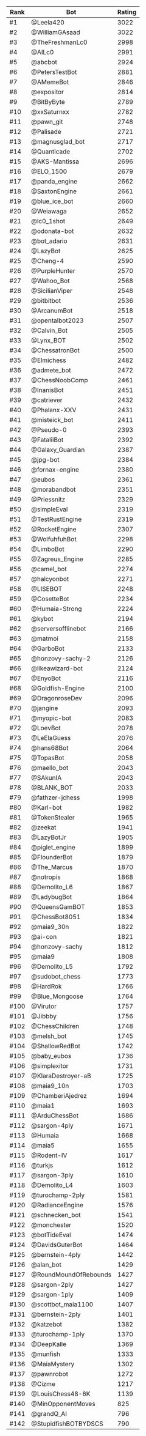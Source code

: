 Rank|Bot|Rating
---|---|---
#1|@Leela420|3022
#2|@WilliamGAsaad|3022
#3|@TheFreshmanLc0|2998
#4|@AILc0|2991
#5|@abcbot|2924
#6|@PetersTestBot|2881
#7|@AMemeBot|2846
#8|@expositor|2814
#9|@BitByByte|2789
#10|@xxSaturnxx|2782
#11|@pawn_git|2748
#12|@Palisade|2721
#13|@magnusglad_bot|2717
#14|@Quanticade|2702
#15|@AKS-Mantissa|2696
#16|@ELO_1500|2679
#17|@panda_engine|2662
#18|@SaxtonEngine|2661
#19|@blue_ice_bot|2660
#20|@Weiawaga|2652
#21|@lc0_1shot|2649
#22|@odonata-bot|2632
#23|@bot_adario|2631
#24|@LazyBot|2625
#25|@Cheng-4|2590
#26|@PurpleHunter|2570
#27|@Wahoo_Bot|2568
#28|@SicilianViper|2548
#29|@bitbitbot|2536
#30|@ArcanumBot|2518
#31|@opentalbot2023|2507
#32|@Calvin_Bot|2505
#33|@Lynx_BOT|2502
#34|@ChessatronBot|2500
#35|@Elmichess|2482
#36|@admete_bot|2472
#37|@ChessNoobComp|2461
#38|@InanisBot|2451
#39|@catriever|2432
#40|@Phalanx-XXV|2431
#41|@misteick_bot|2411
#42|@Pseudo-0|2393
#43|@FataliiBot|2392
#44|@Galaxy_Guardian|2387
#45|@jpg-bot|2384
#46|@fornax-engine|2380
#47|@eubos|2361
#48|@morabandbot|2351
#49|@Priessnitz|2329
#50|@simpleEval|2319
#51|@TestRustEngine|2319
#52|@RocketEngine|2307
#53|@WolfuhfuhBot|2298
#54|@LimboBot|2290
#55|@Zagreus_Engine|2285
#56|@camel_bot|2274
#57|@halcyonbot|2271
#58|@LISEBOT|2248
#59|@CosetteBot|2234
#60|@Humaia-Strong|2224
#61|@kybot|2194
#62|@serversofflinebot|2166
#63|@matmoi|2158
#64|@GarboBot|2133
#65|@honzovy-sachy-2|2126
#66|@likeawizard-bot|2124
#67|@EnyoBot|2116
#68|@Goldfish-Engine|2100
#69|@DragonroseDev|2096
#70|@jangine|2093
#71|@myopic-bot|2083
#72|@LoevBot|2078
#73|@LeElaGuess|2076
#74|@hans68Bot|2064
#75|@TopasBot|2058
#76|@maello_bot|2043
#77|@SAkunIA|2043
#78|@BLANK_BOT|2033
#79|@fathzer-jchess|1998
#80|@Karl-bot|1982
#81|@TokenStealer|1965
#82|@zeekat|1941
#83|@LazyBotJr|1905
#84|@piglet_engine|1899
#85|@FlounderBot|1879
#86|@The_Marcus|1870
#87|@notropis|1868
#88|@Demolito_L6|1867
#89|@LadybugBot|1864
#90|@QueensGamBOT|1853
#91|@ChessBot8051|1834
#92|@maia9_30n|1822
#93|@ai-con|1821
#94|@honzovy-sachy|1812
#95|@maia9|1808
#96|@Demolito_L5|1792
#97|@sudobot_chess|1773
#98|@HardRok|1766
#99|@Blue_Mongoose|1764
#100|@Virutor|1757
#101|@Jibbby|1756
#102|@ChessChildren|1748
#103|@melsh_bot|1745
#104|@ShallowRedBot|1742
#105|@baby_eubos|1736
#106|@simplexitor|1731
#107|@KlaraDestroyer-aB|1725
#108|@maia9_10n|1703
#109|@ChamberiAjedrez|1694
#110|@maia1|1693
#111|@ArduChessBot|1686
#112|@sargon-4ply|1671
#113|@Humaia|1668
#114|@maia5|1655
#115|@Rodent-IV|1617
#116|@turkjs|1612
#117|@sargon-3ply|1610
#118|@Demolito_L4|1603
#119|@turochamp-2ply|1581
#120|@RadianceEngine|1576
#121|@schnecken_bot|1541
#122|@monchester|1520
#123|@botTideEval|1474
#124|@DavidsGuterBot|1464
#125|@bernstein-4ply|1442
#126|@alan_bot|1429
#127|@RoundMoundOfRebounds|1427
#128|@sargon-2ply|1427
#129|@sargon-1ply|1409
#130|@scottbot_maia1100|1407
#131|@bernstein-2ply|1401
#132|@katzebot|1382
#133|@turochamp-1ply|1370
#134|@DeepKalle|1369
#135|@munfish|1333
#136|@MaiaMystery|1302
#137|@pawnrobot|1272
#138|@Cizme|1217
#139|@LouisChess48-6K|1139
#140|@MinOpponentMoves|825
#141|@grandQ_AI|796
#142|@StupidfishBOTBYDSCS|790
